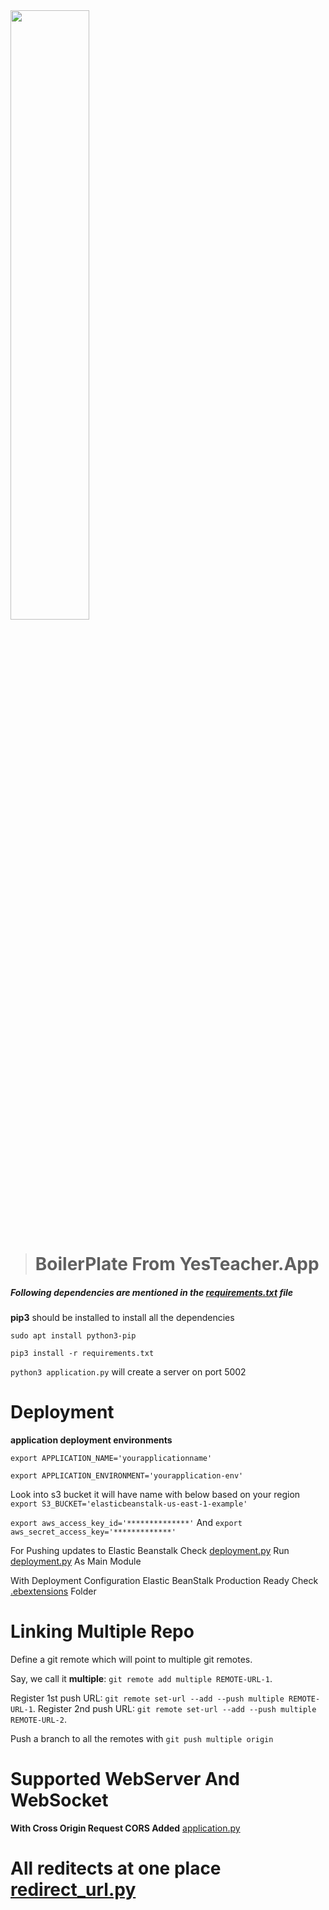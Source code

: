 <img src="https://yesteacher.app/img/yesteacher.png" width="50%"/>

>  # BoilerPlate From YesTeacher.App

##### Following dependencies are mentioned in the [requirements.txt](requirements.txt) file
**pip3** should be installed to install all the dependencies

`sudo apt install python3-pip`

`pip3 install -r requirements.txt`

`python3 application.py` will create a server on port 5002

# Deployment

**application deployment environments**

`export APPLICATION_NAME='yourapplicationname'`

`export APPLICATION_ENVIRONMENT='yourapplication-env'`

Look into s3 bucket it will have name with below based on your region
`export S3_BUCKET='elasticbeanstalk-us-east-1-example'`

`export aws_access_key_id='**************'`
And
`export aws_secret_access_key='*************'`

For Pushing updates to Elastic Beanstalk Check [deployment.py](deployment.py) 
Run [deployment.py](deployment.py) As Main Module


With Deployment Configuration Elastic BeanStalk Production Ready Check 
[.ebextensions](.ebextensions) Folder



# Linking Multiple Repo

Define a git remote which will point to multiple git remotes.

Say, we call it **multiple**: `git remote add multiple REMOTE-URL-1`.

Register 1st push URL: `git remote set-url --add --push multiple REMOTE-URL-1`.
Register 2nd push URL: `git remote set-url --add --push multiple REMOTE-URL-2`.

Push a branch to all the remotes with `git push multiple origin`


# Supported WebServer And WebSocket

**With Cross Origin Request CORS Added**  [application.py](application.py)

# All reditects at one place [redirect_url.py](redirect_url.py)
